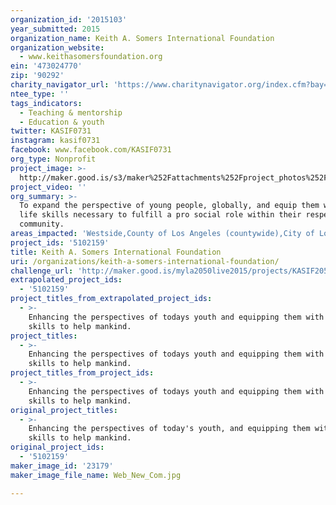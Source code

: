 ```yaml
---
organization_id: '2015103'
year_submitted: 2015
organization_name: Keith A. Somers International Foundation
organization_website:
  - www.keithasomersfoundation.org
ein: '473024770'
zip: '90292'
charity_navigator_url: 'https://www.charitynavigator.org/index.cfm?bay=search.profile&ein=473024770'
ntee_type: ''
tags_indicators:
  - Teaching & mentorship
  - Education & youth
twitter: KASIF0731
instagram: kasif0731
facebook: www.facebook.com/KASIF0731
org_type: Nonprofit
project_image: >-
  http://maker.good.is/s3/maker%252Fattachments%252Fproject_photos%252Fimages%252F23179%252Fdisplay%252FWeb_New_Com.jpg=c570x385
project_video: ''
org_summary: >-
  To expand the perspective of young people, globally, and equip them with the
  life skills necessary to fulfill a pro social role within their respective
  community.
areas_impacted: 'Westside,County of Los Angeles (countywide),City of Los Angeles (citywide)'
project_ids: '5102159'
title: Keith A. Somers International Foundation
uri: /organizations/keith-a-somers-international-foundation/
challenge_url: 'http://maker.good.is/myla2050live2015/projects/KASIF2050.html'
extrapolated_project_ids:
  - '5102159'
project_titles_from_extrapolated_project_ids:
  - >-
    Enhancing the perspectives of todays youth and equipping them with life
    skills to help mankind.
project_titles:
  - >-
    Enhancing the perspectives of todays youth and equipping them with life
    skills to help mankind.
project_titles_from_project_ids:
  - >-
    Enhancing the perspectives of todays youth and equipping them with life
    skills to help mankind.
original_project_titles:
  - >-
    Enhancing the perspectives of today's youth, and equipping them with life
    skills to help mankind.
original_project_ids:
  - '5102159'
maker_image_id: '23179'
maker_image_file_name: Web_New_Com.jpg

---
```

